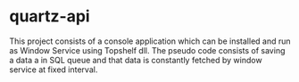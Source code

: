 # quartz-api
This project consists of a console application which can be installed and run as Window Service using Topshelf dll. The pseudo code consists of saving a data a in SQL queue and
that data is constantly fetched by window service at fixed interval.
